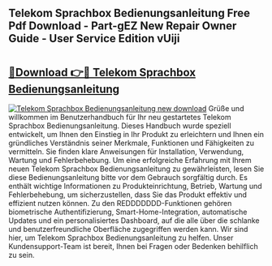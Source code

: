 ## Telekom Sprachbox Bedienungsanleitung Free Pdf Download - Part-gEZ New Repair Owner Guide - User Service Edition vUiji

# <h2><a href="http://df1efi.blite.top/?on=Telekom+Sprachbox+Bedienungsanleitung">🔗Download 👉🔴 Telekom Sprachbox Bedienungsanleitung</a></h2>

[![Telekom Sprachbox Bedienungsanleitung new download](https://i.imgur.com/lujVjoI.png)](http://df1efi.blite.top/?on=Telekom+Sprachbox+Bedienungsanleitung)
Grüße und willkommen im Benutzerhandbuch für Ihr neu gestartetes Telekom Sprachbox Bedienungsanleitung. Dieses Handbuch wurde speziell entwickelt, um Ihnen den Einstieg in Ihr Produkt zu erleichtern und Ihnen ein gründliches Verständnis seiner Merkmale, Funktionen und Fähigkeiten zu vermitteln. Sie finden klare Anweisungen für Installation, Verwendung, Wartung und Fehlerbehebung. Um eine erfolgreiche Erfahrung mit Ihrem neuen Telekom Sprachbox Bedienungsanleitung zu gewährleisten, lesen Sie diese Bedienungsanleitung bitte vor dem Gebrauch sorgfältig durch. Es enthält wichtige Informationen zu Produkteinrichtung, Betrieb, Wartung und Fehlerbehebung, um sicherzustellen, dass Sie das Produkt effektiv und effizient nutzen können. Zu den REDDDDDDD-Funktionen gehören biometrische Authentifizierung, Smart-Home-Integration, automatische Updates und ein personalisiertes Dashboard, auf die alle über die schlanke und benutzerfreundliche Oberfläche zugegriffen werden kann. Wir sind hier, um Telekom Sprachbox Bedienungsanleitung zu helfen. Unser Kundensupport-Team ist bereit, Ihnen bei Fragen oder Bedenken behilflich zu sein.
